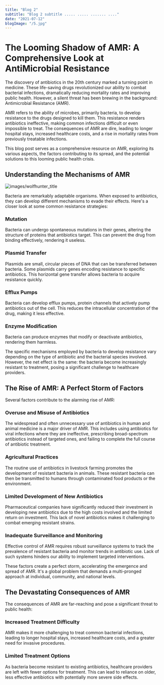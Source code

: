 ```yaml
---
title: "Blog 2"
subtitle: "Blog 2 subtitle ..... ..... ....... ...."
date: "2021-07-12"
blogImage: "/5.jpg"
---
```


# The Looming Shadow of AMR: A Comprehensive Look at AntiMicrobial Resistance

The discovery of antibiotics in the 20th century marked a turning point in medicine. These life-saving drugs revolutionized our ability to combat bacterial infections, dramatically reducing mortality rates and improving public health. However, a silent threat has been brewing in the background: Antimicrobial Resistance (AMR).

AMR refers to the ability of microbes, primarily bacteria, to develop resistance to the drugs designed to kill them. This resistance renders antibiotics ineffective, making common infections difficult or even impossible to treat. The consequences of AMR are dire, leading to longer hospital stays, increased healthcare costs, and a rise in mortality rates from previously treatable infections.

This blog post serves as a comprehensive resource on AMR, exploring its various aspects, the factors contributing to its spread, and the potential solutions to this looming public health crisis.

## Understanding the Mechanisms of AMR

![images/wolfhunter_title](/4.jpg)

Bacteria are remarkably adaptable organisms. When exposed to antibiotics, they can develop different mechanisms to evade their effects. Here's a closer look at some common resistance strategies:

### Mutation

Bacteria can undergo spontaneous mutations in their genes, altering the structure of proteins that antibiotics target. This can prevent the drug from binding effectively, rendering it useless.

### Plasmid Transfer

Plasmids are small, circular pieces of DNA that can be transferred between bacteria. Some plasmids carry genes encoding resistance to specific antibiotics. This horizontal gene transfer allows bacteria to acquire resistance quickly.

### Efflux Pumps

Bacteria can develop efflux pumps, protein channels that actively pump antibiotics out of the cell. This reduces the intracellular concentration of the drug, making it less effective.

### Enzyme Modification

Bacteria can produce enzymes that modify or deactivate antibiotics, rendering them harmless.

The specific mechanisms employed by bacteria to develop resistance vary depending on the type of antibiotic and the bacterial species involved. However, the net effect is the same: the bacteria become increasingly resistant to treatment, posing a significant challenge to healthcare providers.

## The Rise of AMR: A Perfect Storm of Factors

Several factors contribute to the alarming rise of AMR:

### Overuse and Misuse of Antibiotics

The widespread and often unnecessary use of antibiotics in human and animal medicine is a major driver of AMR. This includes using antibiotics for viral infections where they are ineffective, prescribing broad-spectrum antibiotics instead of targeted ones, and failing to complete the full course of antibiotic treatment.

### Agricultural Practices

The routine use of antibiotics in livestock farming promotes the development of resistant bacteria in animals. These resistant bacteria can then be transmitted to humans through contaminated food products or the environment.

### Limited Development of New Antibiotics

Pharmaceutical companies have significantly reduced their investment in developing new antibiotics due to the high costs involved and the limited return on investment. This lack of novel antibiotics makes it challenging to combat emerging resistant strains.

### Inadequate Surveillance and Monitoring

Effective control of AMR requires robust surveillance systems to track the prevalence of resistant bacteria and monitor trends in antibiotic use. Lack of such systems hinders our ability to implement targeted interventions.

These factors create a perfect storm, accelerating the emergence and spread of AMR. It's a global problem that demands a multi-pronged approach at individual, community, and national levels.

## The Devastating Consequences of AMR

The consequences of AMR are far-reaching and pose a significant threat to public health:

### Increased Treatment Difficulty

AMR makes it more challenging to treat common bacterial infections, leading to longer hospital stays, increased healthcare costs, and a greater need for invasive procedures.

### Limited Treatment Options

As bacteria become resistant to existing antibiotics, healthcare providers are left with fewer options for treatment. This can lead to reliance on older, less effective antibiotics with potentially more severe side effects.
